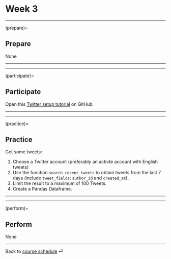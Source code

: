 # Week 3


---

(prepare)=
## Prepare

None

---

---


(participate)=
## Participate


Open this [Twitter setup tutorial](https://github.com/kirenz/twitter-tutorial) on GitHub.


---

---


(practice)=
## Practice

Get some tweets:

1. Choose a Twitter account (preferably an activte account with English tweets) 
1. Use the function `search_recent_tweets` to obtain tweets from the last 7 days (include `tweet_fields`: `author_id` and `created_at`). 
1. Limit the result to a maximum of 100 Tweets.
1. Create a Pandas Dataframe.


---

---

(perform)=
## Perform

None


---

Back to [course schedule](../docs/course-schedule.md) ⏎
